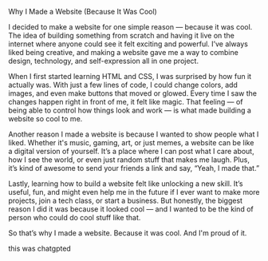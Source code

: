 Why I Made a Website (Because It Was Cool)

I decided to make a website for one simple reason — because it was cool. The idea of building something from scratch and having it live on the internet where anyone could see it felt exciting and powerful. I’ve always liked being creative, and making a website gave me a way to combine design, technology, and self-expression all in one project.

When I first started learning HTML and CSS, I was surprised by how fun it actually was. With just a few lines of code, I could change colors, add images, and even make buttons that moved or glowed. Every time I saw the changes happen right in front of me, it felt like magic. That feeling — of being able to control how things look and work — is what made building a website so cool to me.

Another reason I made a website is because I wanted to show people what I liked. Whether it's music, gaming, art, or just memes, a website can be like a digital version of yourself. It’s a place where I can post what I care about, how I see the world, or even just random stuff that makes me laugh. Plus, it’s kind of awesome to send your friends a link and say, “Yeah, I made that.”

Lastly, learning how to build a website felt like unlocking a new skill. It’s useful, fun, and might even help me in the future if I ever want to make more projects, join a tech class, or start a business. But honestly, the biggest reason I did it was because it looked cool — and I wanted to be the kind of person who could do cool stuff like that.

So that’s why I made a website. Because it was cool. And I'm proud of it.

this was chatgpted
